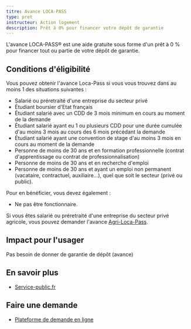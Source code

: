 ```yaml
---
titre: Avance LOCA-PASS
type: pret
instructeur: Action logement
description: Prêt à 0% pour financer votre dépôt de garantie
---
```


L'avance LOCA-PASS® est une aide gratuite sous forme d'un prêt à 0 % pour financer tout ou partie de votre dépôt de garantie.

## Conditions d'éligibilité

Vous pouvez obtenir l'avance Loca-Pass si vous vous trouvez dans au moins 1 des situations suivantes :

- Salarié ou préretraité d'une entreprise du secteur privé
- Étudiant boursier d'Etat français
- Étudiant salarié avec un CDD de 3 mois minimum en cours au moment de la demande
- Étudiant salarié ayant eu 1 ou plusieurs CDD pour une durée cumulée d'au moins 3 mois au cours des 6 mois précédant la demande
- Étudiant salarié ayant une convention de stage d'au moins 3 mois en cours au moment de la demande
- Personne de moins de 30 ans et en formation professionnelle (contrat d'apprentissage ou contrat de professionnalisation)
- Personne de moins de 30 ans et en recherche d'emploi
- Personne de moins de 30 ans et ayant un emploi non permanent (vacataire, contractuel, auxiliaire…), quel que soit le secteur (privé ou public).

Pour en bénéficier, vous devez également :
- Ne pas être fonctionnaire.

Si vous êtes salarié ou préretraité d'une entreprise du secteur privé agricole, vous pouvez demander l'avance [Agri-Loca-Pass](https://www.actionlogement.fr/le-secteur-agricole).

## Impact pour l'usager
Pas besoin de donner de garantie de dépôt (avance)

## En savoir plus
- [Service-public.fr](https://www.service-public.fr/particuliers/vosdroits/F18490)

## Faire une demande
- [Plateforme de demande en ligne](https://locapass.actionlogement.fr/)
